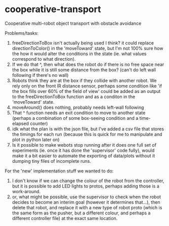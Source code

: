 # cooperative-transport
Cooperative multi-robot object transport with obstacle avoidance

Problems/tasks:
1. freeDirectionToBox isn't actually being used I think? it could replace directionToColor() in the 'moveToward' state, but I'm not 100% sure how the how it would alter the conditions in the state (ie. what values correspond to what direction).
2. If we do that ^, then what does the robot do if there is no free space near the box while it is still some distance from the box? (can't do left wall following if there's no wall)
3. Robots think they are at the box if they collide with another robot. We rely only on the front IR distance sensor, perhaps some condition like 'if the box fills over 60% of the field of view' could be added as an output to the freeDirectionToBox function and as a conditon in the 'moveToward' state.
4. moveAround() does nothing, probably needs left-wall following
5. That ^ function needs an exit condition to move to another state (perhaps a combination of some box-seeing condition and a time-elapsed counter)
6. idk what the plan is with the json file, but I've added a csv file that stores the timings for each run (because this is quick for me to manipulate and plot in python later on) 
7. Is it possible to make webots stop running after it does one full set of experiments (ie. once it has done the 'supervisor' code fully), would make it a bit easier to automate the exporting of data/plots without it dumping tiny files of incomplete runs.

For the 'new' implementation stuff we wanted to do:
1. I don't know if we can change the colour of the robot from the controller, but it is possible to add LED lights to protos, perhaps adding those is a work-around.
2. or, what might be possible, use the supervisor to check when the robot decides to become an interim goal (however it determines that...), then delete that robot, and replace it with a new type of robot proto (which is the same form as the pusher, but a different colour, and perhaps a different controller file) at the exact same location.

